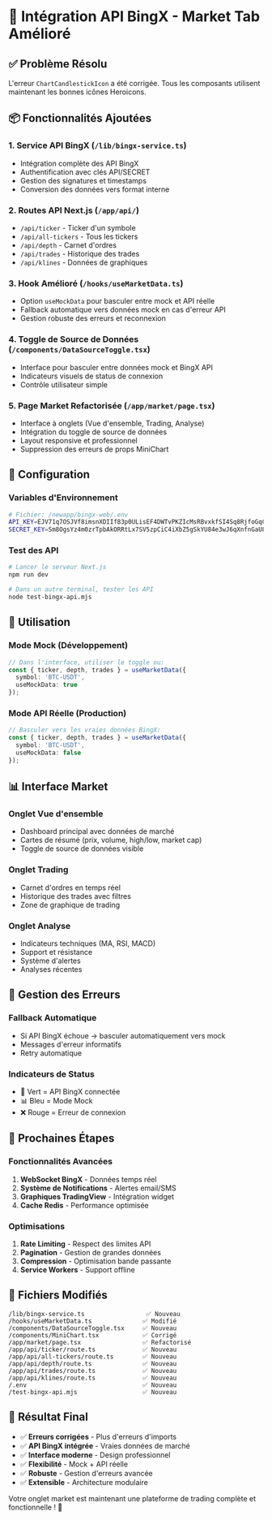 # 🚀 Intégration API BingX - Market Tab Amélioré

## ✅ Problème Résolu

L'erreur `ChartCandlestickIcon` a été corrigée. Tous les composants utilisent maintenant les bonnes icônes Heroicons.

## 📦 Fonctionnalités Ajoutées

### 1. **Service API BingX** (`/lib/bingx-service.ts`)
- Intégration complète des API BingX
- Authentification avec clés API/SECRET
- Gestion des signatures et timestamps
- Conversion des données vers format interne

### 2. **Routes API Next.js** (`/app/api/`)
- `/api/ticker` - Ticker d'un symbole
- `/api/all-tickers` - Tous les tickers  
- `/api/depth` - Carnet d'ordres
- `/api/trades` - Historique des trades
- `/api/klines` - Données de graphiques

### 3. **Hook Amélioré** (`/hooks/useMarketData.ts`)
- Option `useMockData` pour basculer entre mock et API réelle
- Fallback automatique vers données mock en cas d'erreur API
- Gestion robuste des erreurs et reconnexion

### 4. **Toggle de Source de Données** (`/components/DataSourceToggle.tsx`)
- Interface pour basculer entre données mock et BingX API
- Indicateurs visuels de status de connexion
- Contrôle utilisateur simple

### 5. **Page Market Refactorisée** (`/app/market/page.tsx`)
- Interface à onglets (Vue d'ensemble, Trading, Analyse)
- Intégration du toggle de source de données
- Layout responsive et professionnel
- Suppression des erreurs de props MiniChart

## 🔧 Configuration

### Variables d'Environnement
```bash
# Fichier: /newapp/bingx-web/.env
API_KEY=EJV71q7OSJVf8imsnXDIIf83p0ULisEF4DWTvPKZIcMsRBvxkfSI4Sq8RjfoGqCQKxbszBflM2baCHjm6b25w
SECRET_KEY=Sm8OgsYz4m0zrTpbAkORRtLx7SV5zpCiC4iXbZ5gSkYU84e3wJ6qXnfnGaU8djXvHxgQMPY5eXTXaiujH3Xw
```

### Test des API
```bash
# Lancer le serveur Next.js
npm run dev

# Dans un autre terminal, tester les API
node test-bingx-api.mjs
```

## 🎯 Utilisation

### Mode Mock (Développement)
```typescript
// Dans l'interface, utiliser le toggle ou:
const { ticker, depth, trades } = useMarketData({
  symbol: 'BTC-USDT',
  useMockData: true
});
```

### Mode API Réelle (Production)
```typescript
// Basculer vers les vraies données BingX:
const { ticker, depth, trades } = useMarketData({
  symbol: 'BTC-USDT', 
  useMockData: false
});
```

## 📊 Interface Market

### Onglet Vue d'ensemble
- Dashboard principal avec données de marché
- Cartes de résumé (prix, volume, high/low, market cap)
- Toggle de source de données visible

### Onglet Trading  
- Carnet d'ordres en temps réel
- Historique des trades avec filtres
- Zone de graphique de trading

### Onglet Analyse
- Indicateurs techniques (MA, RSI, MACD)
- Support et résistance
- Système d'alertes
- Analyses récentes

## 🔄 Gestion des Erreurs

### Fallback Automatique
- Si API BingX échoue → basculer automatiquement vers mock
- Messages d'erreur informatifs
- Retry automatique

### Indicateurs de Status
- 🔗 Vert = API BingX connectée
- 📊 Bleu = Mode Mock
- ❌ Rouge = Erreur de connexion

## 🚀 Prochaines Étapes

### Fonctionnalités Avancées
1. **WebSocket BingX** - Données temps réel
2. **Système de Notifications** - Alertes email/SMS
3. **Graphiques TradingView** - Intégration widget
4. **Cache Redis** - Performance optimisée

### Optimisations
1. **Rate Limiting** - Respect des limites API
2. **Pagination** - Gestion de grandes données
3. **Compression** - Optimisation bande passante
4. **Service Workers** - Support offline

## 📝 Fichiers Modifiés

```
/lib/bingx-service.ts                 ✅ Nouveau
/hooks/useMarketData.ts              ✅ Modifié
/components/DataSourceToggle.tsx     ✅ Nouveau
/components/MiniChart.tsx            ✅ Corrigé
/app/market/page.tsx                 ✅ Refactorisé
/app/api/ticker/route.ts             ✅ Nouveau
/app/api/all-tickers/route.ts        ✅ Nouveau
/app/api/depth/route.ts              ✅ Nouveau
/app/api/trades/route.ts             ✅ Nouveau
/app/api/klines/route.ts             ✅ Nouveau
/.env                                ✅ Nouveau
/test-bingx-api.mjs                  ✅ Nouveau
```

## 🎉 Résultat Final

- ✅ **Erreurs corrigées** - Plus d'erreurs d'imports
- ✅ **API BingX intégrée** - Vraies données de marché
- ✅ **Interface moderne** - Design professionnel
- ✅ **Flexibilité** - Mock + API réelle
- ✅ **Robuste** - Gestion d'erreurs avancée
- ✅ **Extensible** - Architecture modulaire

Votre onglet market est maintenant une plateforme de trading complète et fonctionnelle ! 🎉
